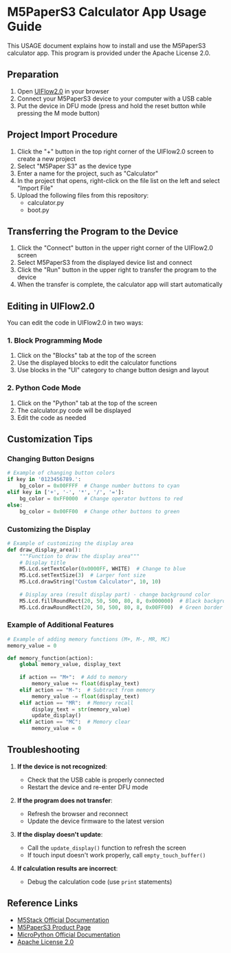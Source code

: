 # M5PaperS3 Calculator App Usage Guide

This USAGE document explains how to install and use the M5PaperS3 calculator app. This program is provided under the Apache License 2.0.

## Preparation

1. Open [UIFlow2.0](https://flow.m5stack.com/) in your browser
2. Connect your M5PaperS3 device to your computer with a USB cable
3. Put the device in DFU mode (press and hold the reset button while pressing the M mode button)

## Project Import Procedure

1. Click the "+" button in the top right corner of the UIFlow2.0 screen to create a new project
2. Select "M5Paper S3" as the device type
3. Enter a name for the project, such as "Calculator"
4. In the project that opens, right-click on the file list on the left and select "Import File"
5. Upload the following files from this repository:
   - calculator.py
   - boot.py

## Transferring the Program to the Device

1. Click the "Connect" button in the upper right corner of the UIFlow2.0 screen
2. Select M5PaperS3 from the displayed device list and connect
3. Click the "Run" button in the upper right to transfer the program to the device
4. When the transfer is complete, the calculator app will start automatically

## Editing in UIFlow2.0

You can edit the code in UIFlow2.0 in two ways:

### 1. Block Programming Mode

1. Click on the "Blocks" tab at the top of the screen
2. Use the displayed blocks to edit the calculator functions
3. Use blocks in the "UI" category to change button design and layout

### 2. Python Code Mode

1. Click on the "Python" tab at the top of the screen
2. The calculator.py code will be displayed
3. Edit the code as needed

## Customization Tips

### Changing Button Designs

```python
# Example of changing button colors
if key in '0123456789.':
    bg_color = 0x00FFFF  # Change number buttons to cyan
elif key in ['+', '-', '*', '/', '=']:
    bg_color = 0xFF0000  # Change operator buttons to red
else:
    bg_color = 0x00FF00  # Change other buttons to green
```

### Customizing the Display

```python
# Example of customizing the display area
def draw_display_area():
    """Function to draw the display area"""
    # Display title
    M5.Lcd.setTextColor(0x0000FF, WHITE)  # Change to blue
    M5.Lcd.setTextSize(3)  # Larger font size
    M5.Lcd.drawString("Custom Calculator", 10, 10)
    
    # Display area (result display part) - change background color
    M5.Lcd.fillRoundRect(20, 50, 500, 80, 8, 0x000000)  # Black background
    M5.Lcd.drawRoundRect(20, 50, 500, 80, 8, 0x00FF00)  # Green border
```

### Example of Additional Features

```python
# Example of adding memory functions (M+, M-, MR, MC)
memory_value = 0

def memory_function(action):
    global memory_value, display_text
    
    if action == "M+":  # Add to memory
        memory_value += float(display_text)
    elif action == "M-":  # Subtract from memory
        memory_value -= float(display_text)
    elif action == "MR":  # Memory recall
        display_text = str(memory_value)
        update_display()
    elif action == "MC":  # Memory clear
        memory_value = 0
```

## Troubleshooting

1. **If the device is not recognized**:
   - Check that the USB cable is properly connected
   - Restart the device and re-enter DFU mode

2. **If the program does not transfer**:
   - Refresh the browser and reconnect
   - Update the device firmware to the latest version

3. **If the display doesn't update**:
   - Call the `update_display()` function to refresh the screen
   - If touch input doesn't work properly, call `empty_touch_buffer()`

4. **If calculation results are incorrect**:
   - Debug the calculation code (use `print` statements)

## Reference Links

- [M5Stack Official Documentation](https://docs.m5stack.com/)
- [M5PaperS3 Product Page](https://shop.m5stack.com/)
- [MicroPython Official Documentation](https://micropython.org/doc/)
- [Apache License 2.0](http://www.apache.org/licenses/LICENSE-2.0)
